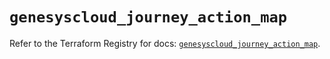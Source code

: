 # `genesyscloud_journey_action_map`

Refer to the Terraform Registry for docs: [`genesyscloud_journey_action_map`](https://registry.terraform.io/providers/mypurecloud/genesyscloud/1.70.0/docs/resources/journey_action_map).
